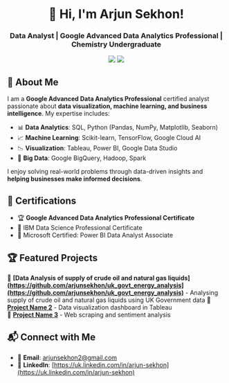 <h1 align="center">👋 Hi, I'm Arjun Sekhon!</h1>
<h3 align="center">Data Analyst | Google Advanced Data Analytics Professional | Chemistry Undergraduate</h3>

<p align="center">
  <img src="https://img.shields.io/github/followers/your-username?style=social" />
  <img src="https://img.shields.io/github/stars/your-username?style=social" />
</p>

## 🚀 About Me
I am a **Google Advanced Data Analytics Professional** certified analyst passionate about **data visualization, machine learning, and business intelligence**. My expertise includes:
- 📊 **Data Analytics**: SQL, Python (Pandas, NumPy, Matplotlib, Seaborn)
- 📈 **Machine Learning**: Scikit-learn, TensorFlow, Google Cloud AI
- 📉 **Visualization**: Tableau, Power BI, Google Data Studio
- 💾 **Big Data**: Google BigQuery, Hadoop, Spark

I enjoy solving real-world problems through data-driven insights and **helping businesses make informed decisions**.

## 🎯 Certifications
- 🏆 **Google Advanced Data Analytics Professional Certificate**
- 📜 IBM Data Science Professional Certificate
- 📜 Microsoft Certified: Power BI Data Analyst Associate

## 🏆 Featured Projects
🔹 **[Data Analysis of supply of crude oil and natural gas liquids](https://github.com/arjunsekhon/uk_govt_energy_analysis](https://github.com/arjunsekhon/uk_govt_energy_analysis)** - Analysing supply of crude oil and natural gas liquids using UK Government data
🔹 **[Project Name 2](https://github.com/your-username/project2)** - Data visualization dashboard in Tableau  
🔹 **[Project Name 3](https://github.com/your-username/project3)** - Web scraping and sentiment analysis  

## 📬 Connect with Me
- 📧 **Email**: arjunsekhon2@gmail.com
- 💼 **LinkedIn**: [https://uk.linkedin.com/in/arjun-sekhon](https://uk.linkedin.com/in/arjun-sekhon)
